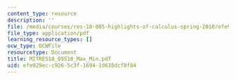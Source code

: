 ```yaml
---
content_type: resource
description: ''
file: /media/courses/res-18-005-highlights-of-calculus-spring-2010/efe929ecc9265c3f16941d638dcf8f84_MITRES18_05S10_Max_Min.pdf
file_type: application/pdf
learning_resource_types: []
ocw_type: OCWFile
resourcetype: Document
title: MITRES18_05S10_Max_Min.pdf
uid: efe929ec-c926-5c3f-1694-1d638dcf8f84
---
```

